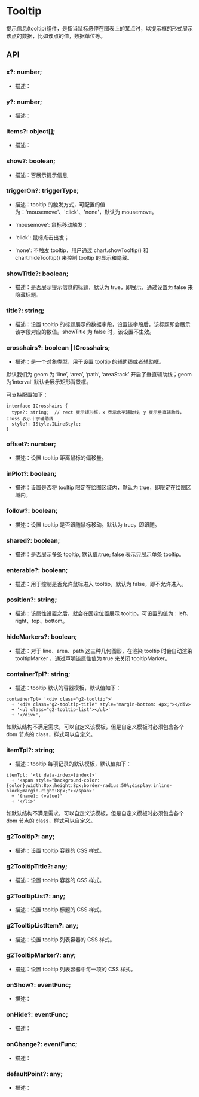 # Tooltip

提示信息(tooltip)组件，是指当鼠标悬停在图表上的某点时，以提示框的形式展示该点的数据，比如该点的值，数据单位等。

## API

### x?: number;

- 描述：

### y?: number;

- 描述：

### items?: object[];

- 描述：

### show?: boolean;

- 描述：否展示提示信息

### triggerOn?: triggerType;

- 描述：tooltip 的触发方式，可配置的值为：'mousemove'、'click'、'none'，默认为 mousemove。

- 'mousemove': 鼠标移动触发；
- 'click': 鼠标点击出发；
- 'none': 不触发 tooltip，用户通过 chart.showTooltip() 和 chart.hideTooltip() 来控制 tooltip 的显示和隐藏。

### showTitle?: boolean;

- 描述：是否展示提示信息的标题，默认为 true，即展示，通过设置为 false 来隐藏标题。

### title?: string;

- 描述：设置 tooltip 的标题展示的数据字段，设置该字段后，该标题即会展示该字段对应的数值。showTitle 为 false 时，该设置不生效。

### crosshairs?: boolean | ICrosshairs;

- 描述：是一个对象类型，用于设置 tooltip 的辅助线或者辅助框。

默认我们为 geom 为 ‘line’, ‘area’, ‘path’, ‘areaStack’ 开启了垂直辅助线；geom 为‘interval’ 默认会展示矩形背景框。

可支持配置如下：

```
interface ICrosshairs {
  type?: string;  // rect 表示矩形框，x 表示水平辅助线，y 表示垂直辅助线，cross 表示十字辅助线
  style?: IStyle.ILineStyle;
}
```

### offset?: number;

- 描述：设置 tooltip 距离鼠标的偏移量。

### inPlot?: boolean;

- 描述：设置是否将 tooltip 限定在绘图区域内，默认为 true，即限定在绘图区域内。

### follow?: boolean;

- 描述：设置 tooltip 是否跟随鼠标移动。默认为 true，即跟随。

### shared?: boolean;

- 描述：是否展示多条 tooltip, 默认值:true; false 表示只展示单条 tooltip。

### enterable?: boolean;

- 描述：用于控制是否允许鼠标进入 tooltip，默认为 false，即不允许进入。

### position?: string;

- 描述：该属性设置之后，就会在固定位置展示 tooltip，可设置的值为：left、right、top、bottom。

### hideMarkers?: boolean;

- 描述：对于 line、area、path 这三种几何图形，在渲染 tooltip 时会自动渲染 tooltipMarker ，通过声明该属性值为 true 来关闭 tooltipMarker。

### containerTpl?: string;

- 描述：tooltip 默认的容器模板，默认值如下：

```
containerTpl= '<div class="g2-tooltip">'
  + '<div class="g2-tooltip-title" style="margin-bottom: 4px;"></div>'
  + '<ul class="g2-tooltip-list"></ul>'
  + '</div>',
```

如默认结构不满足需求，可以自定义该模板，但是自定义模板时必须包含各个 dom 节点的 class，样式可以自定义。

### itemTpl?: string;

- 描述：tooltip 每项记录的默认模板，默认值如下：

```
itemTpl: '<li data-index={index}>'
  + '<span style="background-color:{color};width:8px;height:8px;border-radius:50%;display:inline-block;margin-right:8px;"></span>'
  + '{name}: {value}'
  + '</li>'
```

如默认结构不满足需求，可以自定义该模板，但是自定义模板时必须包含各个 dom 节点的 class，样式可以自定义。

### g2Tooltip?: any;

- 描述：设置 tooltip 容器的 CSS 样式。

### g2TooltipTitle?: any;

- 描述：设置 tooltip 容器的 CSS 样式。

### g2TooltipList?: any;

- 描述：设置 tooltip 标题的 CSS 样式。

### g2TooltipListItem?: any;

- 描述：设置 tooltip 列表容器的 CSS 样式。

### g2TooltipMarker?: any;

- 描述：设置 tooltip 列表容器中每一项的 CSS 样式。

### onShow?: eventFunc;

- 描述：

### onHide?: eventFunc;

- 描述：

### onChange?: eventFunc;

- 描述：

### defaultPoint?: any;

- 描述：
